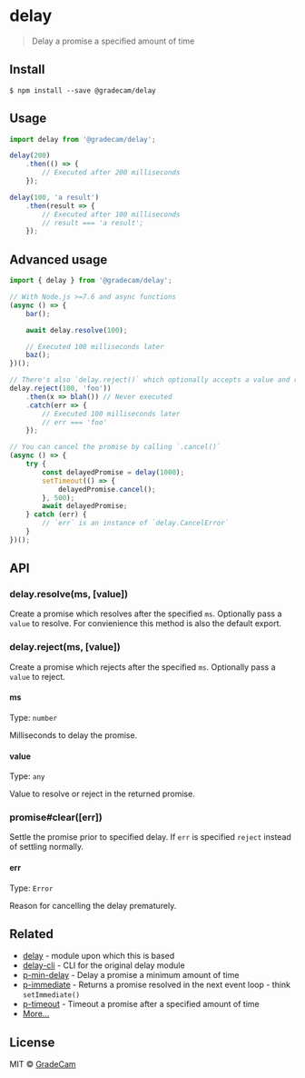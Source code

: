 # delay

> Delay a promise a specified amount of time


## Install

```
$ npm install --save @gradecam/delay
```


## Usage

```ts
import delay from '@gradecam/delay';

delay(200)
	.then(() => {
		// Executed after 200 milliseconds
	});

delay(100, 'a result')
	.then(result => {
		// Executed after 100 milliseconds
		// result === 'a result';
	});
```


## Advanced usage

```ts
import { delay } from '@gradecam/delay';

// With Node.js >=7.6 and async functions
(async () => {
	bar();

	await delay.resolve(100);

	// Executed 100 milliseconds later
	baz();
})();

// There's also `delay.reject()` which optionally accepts a value and rejects it `ms` later
delay.reject(100, 'foo'))
	.then(x => blah()) // Never executed
	.catch(err => {
		// Executed 100 milliseconds later
		// err === 'foo'
	});

// You can cancel the promise by calling `.cancel()`
(async () => {
	try {
		const delayedPromise = delay(1000);
		setTimeout(() => {
			delayedPromise.cancel();
		}, 500);
		await delayedPromise;
	} catch (err) {
		// `err` is an instance of `delay.CancelError`
	}
})();
```


## API

### delay.resolve(ms, [value])

Create a promise which resolves after the specified `ms`. Optionally pass a
`value` to resolve. For convienience this method is also the default export.

### delay.reject(ms, [value])

Create a promise which rejects after the specified `ms`. Optionally pass a
`value` to reject.

#### ms

Type: `number`

Milliseconds to delay the promise.

#### value

Type: `any`

Value to resolve or reject in the returned promise.

### promise#clear([err])

Settle the promise prior to specified delay. If `err` is specified `reject` instead of settling normally.

#### err

Type: `Error`

Reason for cancelling the delay prematurely.


## Related
- [delay](https://github.com/sindresorhus/delay) - module upon which this is based
- [delay-cli](https://github.com/sindresorhus/delay-cli) - CLI for the original delay module
- [p-min-delay](https://github.com/sindresorhus/p-min-delay) - Delay a promise a minimum amount of time
- [p-immediate](https://github.com/sindresorhus/p-immediate) - Returns a promise resolved in the next event loop - think `setImmediate()`
- [p-timeout](https://github.com/sindresorhus/p-timeout) - Timeout a promise after a specified amount of time
- [More…](https://github.com/sindresorhus/promise-fun)


## License

MIT © [GradeCam](https://gradecam.com)
